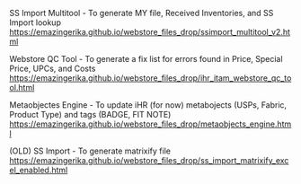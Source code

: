 SS Import Multitool - To generate MY file, Received Inventories, and SS Import lookup
  https://emazingerika.github.io/webstore_files_drop/ssimport_multitool_v2.html
  
  Webstore QC Tool - To generate a fix list for errors found in Price, Special Price, UPCs, and Costs
    https://emazingerika.github.io/webstore_files_drop/ihr_itam_webstore_qc_tool.html

  Metaobjectes Engine - To update iHR (for now) metabojects (USPs, Fabric, Product Type) and tags (BADGE, FIT NOTE)
  https://emazingerika.github.io/webstore_files_drop/metaobjects_engine.html

(OLD) SS Import - To generate matrixify file
  https://emazingerika.github.io/webstore_files_drop/ss_import_matrixify_excel_enabled.html
